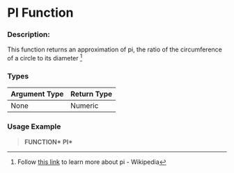 # PI Function

### Description:

This function returns an approximation of pi, the ratio of the circumference of a circle to its diameter [^1]

### Types

| Argument Type | Return Type |
| ------------- | ----------- |
| None          | Numeric     |

### Usage Example

> **FUNCTION\*** **PI\***

[^1]:
    Follow [this link](https://en.wikipedia.org/wiki/Pi) to learn more about pi - Wikipedia